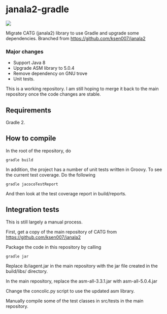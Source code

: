 # janala2-gradle
<img src="https://travis-ci.org/zhihan/janala2-gradle.svg?branch=master"></img>

Migrate CATG (janala2) library to use Gradle and upgrade some dependencies. Branched from https://github.com/ksen007/janala2

### Major changes
* Support Java 8
* Upgrade ASM library to 5.0.4
* Remove dependency on GNU trove
* Unit tests.

This is a working repository. I am still hoping to merge it back to the main repository once the code changes are stable.

## Requirements
Gradle 2.

## How to compile
In the root of the repository, do 

    gradle build
    
In addition, the project has a number of unit tests written in Groovy. To see the current test coverage. Do the following

    gradle jacocoTestReport
    
And then look at the test coverage report in build/reports.

## Integration tests
This is still largely a manual process.

First, get a copy of the main repository of CATG from https://github.com/ksen007/janala2

Package the code in this repository by calling

    gradle jar

Replace ib/iagent.jar in the main repository with the jar file created in the build/libs/ directory.

In the main repository, replace the asm-all-3.3.1.jar with asm-all-5.0.4.jar

Change the concolic.py script to use the updated asm library.

Manually compile some of the test classes in src/tests in the main repository. 
